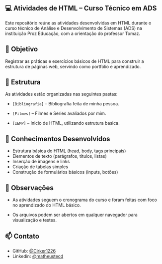 ## 💻 Atividades de HTML – Curso Técnico em ADS
Este repositório reúne as atividades desenvolvidas em HTML durante o curso técnico de Análise e Desenvolvimento de Sistemas (ADS) na instituição Proz Educação, com a orientação do professor Tomaz.

## 🎯 Objetivo
Registrar as práticas e exercícios básicos de HTML para construir a estrutura de páginas web, servindo como portfólio e aprendizado.

## 📂 Estrutura
As atividades estão organizadas nas seguintes pastas:

- `[Bibliografia]` – Bibliografia feita de minha pessoa.

- `[Filmes]` – Filmes e Series avaliados por mim.

- `[IEMP]` – Inicio de HTML, utilizando estrutura basica.

## 🧠 Conhecimentos Desenvolvidos
- Estrutura básica do HTML (head, body, tags principais)
- Elementos de texto (parágrafos, títulos, listas)
- Inserção de imagens e links
- Criação de tabelas simples
- Construção de formulários básicos (inputs, botões)

## 👀 Observações
- As atividades seguem o cronograma do curso e foram feitas com foco no aprendizado do HTML básico.

- Os arquivos podem ser abertos em qualquer navegador para visualização e testes.

## 📫 Contato

- GitHub: [@Cirker1226](https://github.com/Cirker1226)
- Linkedin: [@matheustecd](https://www.linkedin.com/in/matheustecd/)